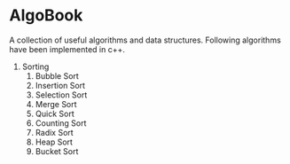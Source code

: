# AlgoBook
A collection of useful algorithms and data structures. 
Following algorithms have been implemented in c++.

1. Sorting
    1. Bubble Sort
    2. Insertion Sort
    3. Selection Sort
    4. Merge Sort
    5. Quick Sort
    6. Counting Sort
    7. Radix Sort
    8. Heap Sort
    9. Bucket Sort


